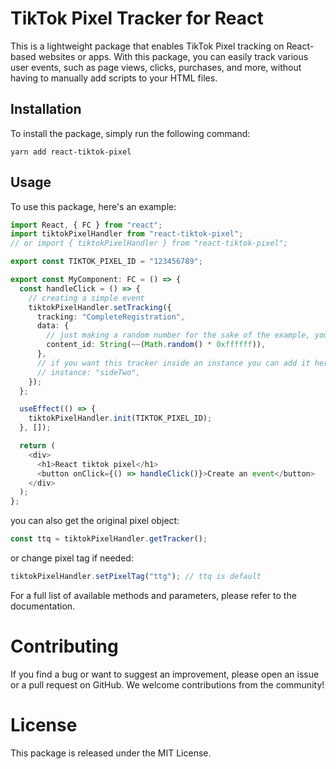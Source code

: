 # TikTok Pixel Tracker for React

This is a lightweight package that enables TikTok Pixel tracking on React-based websites or apps. With this package, you can easily track various user events, such as page views, clicks, purchases, and more, without having to manually add scripts to your HTML files.

## Installation

To install the package, simply run the following command:

```
yarn add react-tiktok-pixel
```

## Usage

To use this package, here's an example:

```typescript
import React, { FC } from "react";
import tiktokPixelHandler from "react-tiktok-pixel";
// or import { tiktokPixelHandler } from "react-tiktok-pixel";

export const TIKTOK_PIXEL_ID = "123456789";

export const MyComponent: FC = () => {
  const handleClick = () => {
    // creating a simple event
    tiktokPixelHandler.setTracking({
      tracking: "CompleteRegistration",
      data: {
        // just making a random number for the sake of the example, you can use userid or any other unique identifier
        content_id: String(~~(Math.random() * 0xffffff)),
      },
      // if you want this tracker inside an instance you can add it here
      // instance: "sideTwo",
    });
  };

  useEffect(() => {
    tiktokPixelHandler.init(TIKTOK_PIXEL_ID);
  }, []);

  return (
    <div>
      <h1>React tiktok pixel</h1>
      <button onClick={() => handleClick()}>Create an event</button>
    </div>
  );
};
```

you can also get the original pixel object:

```typescript
const ttq = tiktokPixelHandler.getTracker();
```

or change pixel tag if needed:

```typescript
tiktokPixelHandler.setPixelTag("ttg"); // ttq is default
```

For a full list of available methods and parameters, please refer to the documentation.

# Contributing

If you find a bug or want to suggest an improvement, please open an issue or a pull request on GitHub. We welcome contributions from the community!

# License

This package is released under the MIT License.
